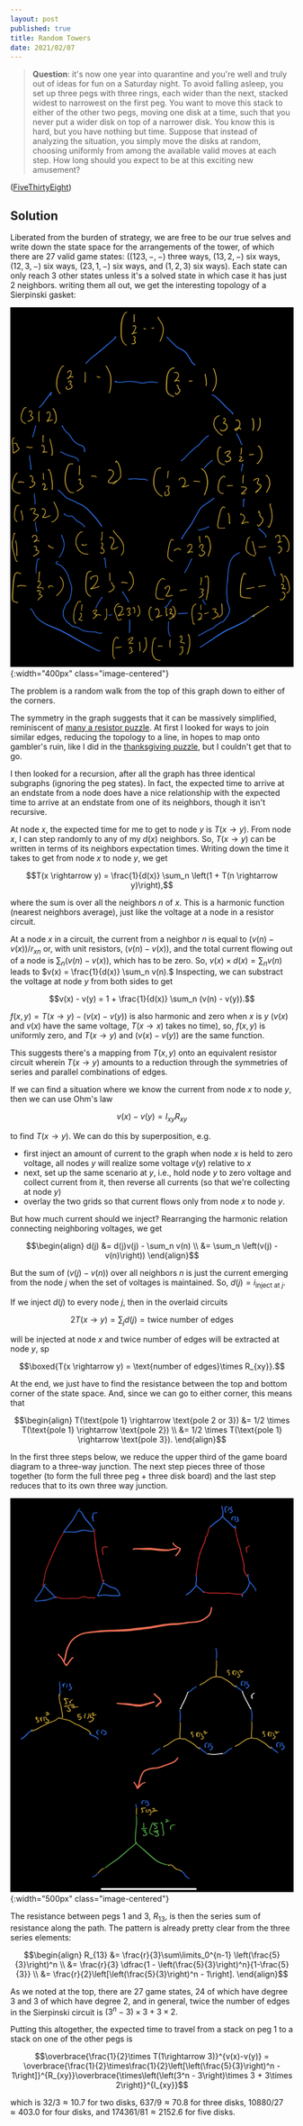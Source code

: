 ```yaml
---
layout: post
published: true
title: Random Towers
date: 2021/02/07
---
```


>**Question**: it's now one year into quarantine and you're well and truly out of ideas for fun on a Saturday night. To avoid falling asleep, you set up three pegs with three rings, each wider than the next, stacked widest to narrowest on the first peg. You want to move this stack to either of the other two pegs, moving one disk at a time, such that you never put a wider disk on top of a narrower disk. You know this is hard, but you have nothing but time. Suppose that instead of analyzing the situation, you simply move the disks at random, choosing uniformly from among the available valid moves at each step. How long should you expect to be at this exciting new amusement?

<!--more-->

([FiveThirtyEight](https://fivethirtyeight.com/features/can-you-randomly-move-the-tower/))

## Solution

Liberated from the burden of strategy, we are free to be our true selves and write down the state space for the arrangements of the tower, of which there are $27$ valid game states: ($\left(123,-,-\right)$ three ways, $\left(13, 2, -\right)$ six ways, $\left(12, 3, -\right)$ six ways, $\left(23, 1, -\right)$ six ways, and $\left(1, 2, 3\right)$ six ways). Each state can only reach $3$ other states unless it's a solved state in which case it has just $2$ neighbors. writing them all out, we get the interesting topology of a Sierpinski gasket:

![](/img/2021-02-08-game-board.png){:width="400px" class="image-centered"}

The problem is a random walk from the top of this graph down to either of the corners.

The symmetry in the graph suggests that it can be massively simplified, reminiscent of [many a resistor puzzle](http://yaroslavvb.com/papers/zemanian-infinite.pdf). At first I looked for ways to join similar edges, reducing the topology to a line, in hopes to map onto gambler's ruin, like I did in the [thanksgiving puzzle](https://joshmaxsilverman.github.io/2020-11-22-pass-cranberry-sauce/), but I couldn't get that to go. 
  
I then looked for a recursion, after all the graph has three identical subgraphs (ignoring the peg states). In fact, the expected time to arrive at an endstate from a node does have a nice relationship with the expected time to arrive at an endstate from one of its neighbors, though it isn't recursive. 

At node $x$, the expected time for me to get to node $y$ is $T(x\rightarrow y).$ From node $x$, I can step randomly to any of my $d(x)$ neighbors. So, $T(x\rightarrow y)$ can be written in terms of its neighbors expectation times. Writing down the time it takes to get from node $x$ to node $y,$ we get 

$$T(x \rightarrow y) = \frac{1}{d(x)} \sum_n \left(1 + T(n \rightarrow y)\right),$$

where the sum is over all the neighbors $n$ of $x.$
This is a harmonic function (nearest neighbors average), just like the voltage at a node in a resistor circuit.

At a node $x$ in a circuit, the current from a neighbor $n$ is equal to $(v(n) - v(x))/r_{xn}$ or, with unit resistors, $(v(n) - v(x)),$ and the total current flowing out of a node is $\sum_n (v(n) - v(x)),$ which has to be zero. So, $v(x) \times d(x) = \sum_n v(n)$ leads to $v(x) = \frac{1}{d(x)} \sum_n v(n).$ Inspecting, we can substract the voltage at node $y$ from both sides to get

$$v(x) - v(y) = 1 + \frac{1}{d(x)} \sum_n (v(n) - v(y)).$$

$f(x,y) = T(x \rightarrow y) - (v(x) - v(y))$ is also harmonic and zero when $x$ is $y$ ($v(x)$ and $v(x)$ have the same voltage, $T(x \rightarrow x)$ takes no time), so, $f(x,y)$ is uniformly zero, and $T(x\rightarrow y)$ and $(v(x) - v(y))$ are the same function.

This suggests there's a mapping from $T(x, y)$ onto an equivalent resistor circuit wherein $T(x\rightarrow y)$ amounts to a reduction through the symmetries of series and parallel combinations of edges.

If we can find a situation where we know the current from node $x$ to node $y,$ then we can use Ohm's law 

$$v(x) - v(y) = I_{xy} R_{xy}$$ 

to find $T(x \rightarrow y).$ We can do this by superposition, e.g.

- first inject an amount of current to the graph when node $x$ is held to zero voltage, all nodes $y$ will realize some voltage $v(y)$ relative to $x$
- next, set up the same scenario at $y$, i.e., hold node $y$ to zero voltage and collect current from it, then reverse all currents (so that we're collecting at node $y$)
- overlay the two grids so that current flows only from node $x$ to node $y.$

But how much current should we inject? Rearranging the harmonic relation connecting neighboring voltages, we get

$$\begin{align}
d(j) &= d(j)v(j) - \sum_n v(n) \\
&= \sum_n \left(v(j) - v(n)\right))
\end{align}$$

But the sum of $(v(j) - v(n))$ over all neighbors $n$ is just the current emerging from the node $j$ when the set of voltages is maintained. So, $d(j) = i_\text{inject at $j$}.$

If we inject $d(j)$ to every node $j,$ then in the overlaid circuits 

$$2T(x\rightarrow y) = \sum_j d(j) = \text{twice number of edges}$$ 

will be injected at node $x$ and $\text{twice number of edges}$ will be extracted at node $y,$ sp

$$\boxed{T(x \rightarrow y) = \text{number of edges}\times R_{xy}}.$$

At the end, we just have to find the resistance between the top and bottom corner of the state space. And, since we can go to either corner, this means that 

$$\begin{align}
T(\text{pole 1} \rightarrow \text{pole 2 or 3}) &= 1/2 \times T(\text{pole 1} \rightarrow \text{pole 2}) \\
&= 1/2 \times T(\text{pole 1} \rightarrow \text{pole 3}).
\end{align}$$

In the first three steps below, we reduce the upper third of the game board diagram to a three-way junction. The next step pieces three of those together (to form the full three peg + three disk board) and the last step reduces that to its own three way junction. 

![](/img/2021-02-07-random-towers.png){:width="500px" class="image-centered"}

The resistance between pegs $1$ and $3,$ $R_{13},$ is then the series sum of resistance along the path. The pattern is already pretty clear from the three series elements:

$$\begin{align}
R_{13} &= \frac{r}{3}\sum\limits_0^{n-1} \left(\frac{5}{3}\right)^n \\
&= \frac{r}{3} \dfrac{1 - \left(\frac{5}{3}\right)^n}{1-\frac{5}{3}} \\
&= \frac{r}{2}\left[\left(\frac{5}{3}\right)^n - 1\right].
\end{align}$$

As we noted at the top, there are $27$ game states, $24$ of which have degree $3$ and $3$ of which have degree $2,$ and in general, twice the number of edges in the Sierpinski circuit is $\left(3^n - 3\right)\times 3 + 3\times 2.$

Putting this altogether, the expected time to travel from a stack on peg $1$ to a stack on one of the other pegs is 

$$\overbrace{\frac{1}{2}\times T(1\rightarrow 3)}^{v(x)-v(y)} = \overbrace{\frac{1}{2}\times\frac{1}{2}\left[\left(\frac{5}{3}\right)^n - 1\right]}^{R_{xy}}\overbrace{\times\left(\left(3^n - 3\right)\times 3 + 3\times 2\right)}^{I_{xy}}$$

which is $32/3\approx 10.7$ for two disks, $637/9\approx 70.8$ for three disks, $10880/27\approx 403.0$ for four disks, and $174361/81\approx 2152.6$ for five disks.

<br>
